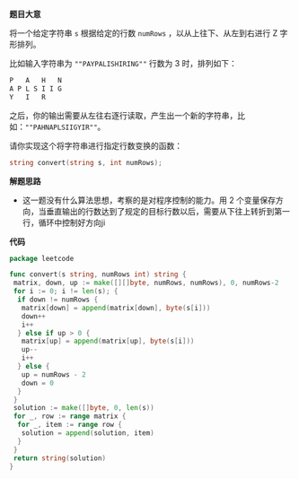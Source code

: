 **题目大意** 

将一个给定字符串 `s` 根据给定的行数 `numRows` ，以从上往下、从左到右进行 Z 字形排列。

比如输入字符串为 `""PAYPALISHIRING""` 行数为 3 时，排列如下：

```go
P   A   H   N
A P L S I I G
Y   I   R
```

之后，你的输出需要从左往右逐行读取，产生出一个新的字符串，比如：`""PAHNAPLSIIGYIR""`。

请你实现这个将字符串进行指定行数变换的函数：

```go
string convert(string s, int numRows);
```

**解题思路** 

- 这一题没有什么算法思想，考察的是对程序控制的能力。用 2 个变量保存方向，当垂直输出的行数达到了规定的目标行数以后，需要从下往上转折到第一行，循环中控制好方向ji

**代码** 

```go
package leetcode

func convert(s string, numRows int) string {
 matrix, down, up := make([][]byte, numRows, numRows), 0, numRows-2
 for i := 0; i != len(s); {
  if down != numRows {
   matrix[down] = append(matrix[down], byte(s[i]))
   down++
   i++
  } else if up > 0 {
   matrix[up] = append(matrix[up], byte(s[i]))
   up--
   i++
  } else {
   up = numRows - 2
   down = 0
  }
 }
 solution := make([]byte, 0, len(s))
 for _, row := range matrix {
  for _, item := range row {
   solution = append(solution, item)
  }
 }
 return string(solution)
}
```